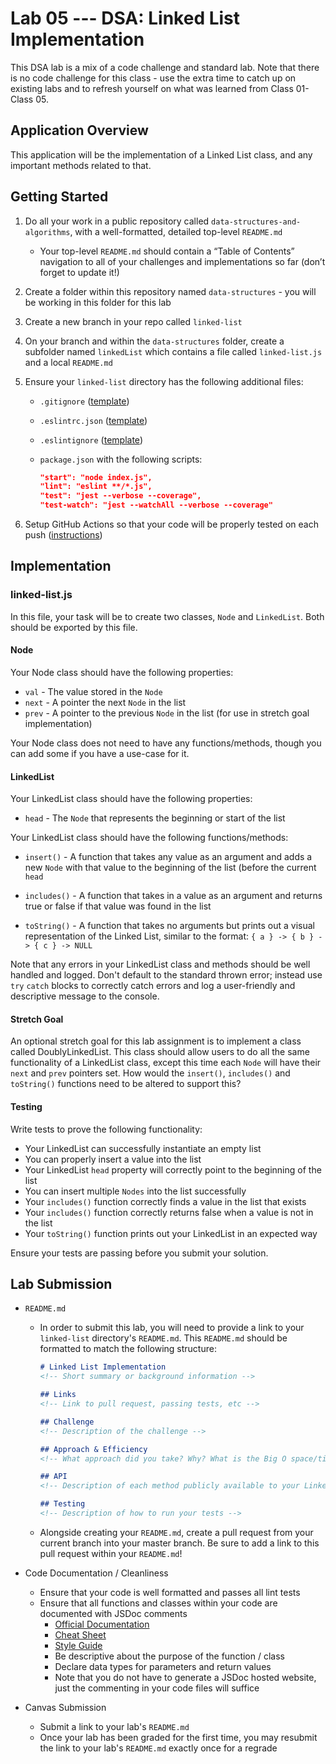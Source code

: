 # Lab 05 --- DSA: Linked List Implementation

This DSA lab is a mix of a code challenge and standard lab. Note that there is no code challenge for this class - use the extra time to catch up on existing labs and to refresh yourself on what was learned from Class 01-Class 05. 

## Application Overview

This application will be the implementation of a Linked List class, and any important methods related to that. 

## Getting Started

1. Do all your work in a public repository called `data-structures-and-algorithms`, with a well-formatted, detailed top-level `README.md`

   * Your top-level `README.md` should contain a “Table of Contents” navigation to all of your challenges and implementations so far (don’t forget to update it!)

2. Create a folder within this repository named `data-structures` - you will be working in this folder for this lab

3. Create a new branch in your repo called `linked-list`

4. On your branch and within the `data-structures` folder, create a subfolder named `linkedList` which contains a file called `linked-list.js` and a local `README.md`

5. Ensure your `linked-list` directory has the following additional files: 

   * `.gitignore` ([template](../../configs/.gitignore))

   * `.eslintrc.json` ([template](../../configs/.eslintrc.json))

   * `.eslintignore` ([template](../../configs/.eslintignore))

   * `package.json` with the following scripts: 

     ```json
     "start": "node index.js",
     "lint": "eslint **/*.js",
     "test": "jest --verbose --coverage",
     "test-watch": "jest --watchAll --verbose --coverage"
     ```

6. Setup GitHub Actions so that your code will be properly tested on each push ([instructions](../../reference/github-actions.md))

## Implementation 

### linked-list.js

In this file, your task will be to create two classes, `Node` and `LinkedList`. Both should be exported by this file. 

#### Node

Your Node class should have the following properties: 

* `val` - The value stored in the `Node`
* `next` - A pointer the next `Node` in the list
* `prev` - A pointer to the previous `Node` in the list (for use in stretch goal implementation)

Your Node class does not need to have any functions/methods, though you can add some if you have a use-case for it. 

#### LinkedList 

Your LinkedList class should have the following properties: 

* `head` - The `Node` that represents the beginning or start of the list

Your LinkedList class should have the following functions/methods: 

* `insert()` - A function that takes any value as an argument and adds a new `Node` with that value to the beginning of the list (before the current `head`

* `includes()` - A function that takes in a value as an argument and returns true or false if that value was found in the list
* `toString()` - A function that takes no arguments but prints out a visual representation of the Linked List, similar to the format: `{ a } -> { b } -> { c } -> NULL`

Note that any errors in your LinkedList class and methods should be well handled and logged. Don't default to the standard thrown error; instead use `try` `catch` blocks to correctly catch errors and log a user-friendly and descriptive message to the console. 

#### Stretch Goal 

An optional stretch goal for this lab assignment is to implement a class called DoublyLinkedList. This class should allow users to do all the same functionality of a LinkedList class, except this time each `Node` will have their `next` and `prev` pointers set. How would the `insert()`, `includes()` and `toString()` functions need to be altered to support this? 

#### Testing

Write tests to prove the following functionality: 

* Your LinkedList can successfully instantiate an empty list 
* You can properly insert a value into the list 
* Your LinkedList `head` property will correctly point to the beginning of the list 
* You can insert multiple `Nodes` into the list successfully 
* Your `includes()` function correctly finds a value in the list that exists 
* Your `includes()` function correctly returns false when a value is not in the list
* Your `toString()` function prints out your LinkedList in an expected way

Ensure your tests are passing before you submit your solution.

## Lab Submission 

* `README.md`

  * In order to submit this lab, you will need to provide a link to your `linked-list` directory's `README.md`. This `README.md` should be formatted to match the following structure: 	

    ```markdown
    # Linked List Implementation
    <!-- Short summary or background information -->
    
    ## Links
    <!-- Link to pull request, passing tests, etc --> 
    
    ## Challenge
    <!-- Description of the challenge -->
    
    ## Approach & Efficiency
    <!-- What approach did you take? Why? What is the Big O space/time for this approach? -->
    
    ## API
    <!-- Description of each method publicly available to your Linked List -->
    
    ## Testing
    <!-- Description of how to run your tests -->
    ```

  * Alongside creating your `README.md`, create a pull request from your current branch into your master branch. Be sure to add a link to this pull request within your `README.md`! 

* Code Documentation / Cleanliness

  * Ensure that your code is well formatted and passes all lint tests 
  * Ensure that all functions and classes within your code are documented with JSDoc comments
    * [Official Documentation](http://usejsdoc.org/about-getting-started.html) 
    * [Cheat Sheet](https://devhints.io/jsdoc) 
    * [Style Guide](https://github.com/shri/JSDoc-Style-Guide)
    * Be descriptive about the purpose of the function / class
    * Declare data types for parameters and return values
    * Note that you do not have to generate a JSDoc hosted website, just the commenting in your code files will suffice

* Canvas Submission

  * Submit a link to your lab's `README.md` 
  * Once your lab has been graded for the first time, you may resubmit the link to your lab's `README.md` exactly once for a regrade